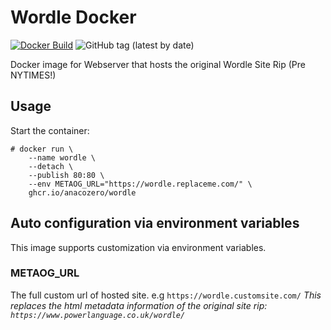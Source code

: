 Wordle Docker
=============
[![Docker Build](https://github.com/anacozero/wordle/actions/workflows/buildrelease.yml/badge.svg?branch=master)](https://github.com/anacozero/wordle/actions/workflows/buildrelease.yml)
![GitHub tag (latest by date)](https://img.shields.io/github/v/tag/anacozero/wordle?label=Release&style=plastic)

Docker image for Webserver that hosts the original Wordle Site Rip (Pre NYTIMES!)

Usage
-----

Start the container:

```console
# docker run \
	--name wordle \
	--detach \
	--publish 80:80 \
	--env METAOG_URL="https://wordle.replaceme.com/" \
	ghcr.io/anacozero/wordle
```

## Auto configuration via environment variables

This image supports customization via environment variables.

### METAOG_URL

The full custom url of hosted site. e.g `https://wordle.customsite.com/`
*This replaces the html metadata information of the original site rip: `https://www.powerlanguage.co.uk/wordle/`*